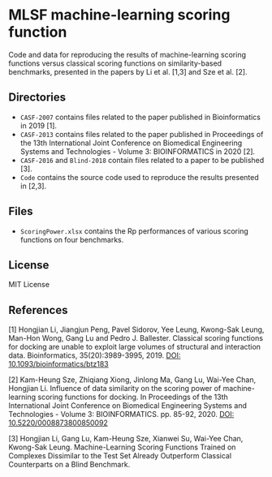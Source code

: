 # MLSF machine-learning scoring function
Code and data for reproducing the results of machine-learning scoring functions versus classical scoring functions on similarity-based benchmarks, presented in the papers by Li et al. [1,3] and Sze et al. [2].

## Directories
* `CASF-2007` contains files related to the paper published in Bioinformatics in 2019 [1].
* `CASF-2013` contains files related to the paper published in Proceedings of the 13th International Joint Conference on Biomedical Engineering Systems and Technologies - Volume 3: BIOINFORMATICS in 2020 [2].
* `CASF-2016` and `Blind-2018` contain files related to a paper to be published [3].
* `Code` contains the source code used to reproduce the results presented in [2,3].

## Files
* `ScoringPower.xlsx` contains the Rp performances of various scoring functions on four benchmarks.

## License
MIT License

## References
[1] Hongjian Li, Jiangjun Peng, Pavel Sidorov, Yee Leung, Kwong-Sak Leung, Man-Hon Wong, Gang Lu and Pedro J. Ballester. Classical scoring functions for docking are unable to exploit large volumes of structural and interaction data. Bioinformatics, 35(20):3989-3995, 2019. [DOI: 10.1093/bioinformatics/btz183]

[2] Kam-Heung Sze, Zhiqiang Xiong, Jinlong Ma, Gang Lu, Wai-Yee Chan, Hongjian Li. Influence of data similarity on the scoring power of machine-learning scoring functions for docking. In Proceedings of the 13th International Joint Conference on Biomedical Engineering Systems and Technologies - Volume 3: BIOINFORMATICS. pp. 85-92, 2020. [DOI: 10.5220/0008873800850092]

[3] Hongjian Li, Gang Lu, Kam-Heung Sze, Xianwei Su, Wai-Yee Chan, Kwong-Sak Leung. Machine-Learning Scoring Functions Trained on Complexes Dissimilar to the Test Set Already Outperform Classical Counterparts on a Blind Benchmark.

[DOI: 10.1093/bioinformatics/btz183]: https://doi.org/10.1093/bioinformatics/btz183
[DOI: 10.5220/0008873800850092]: https://doi.org/10.5220/0008873800850092
